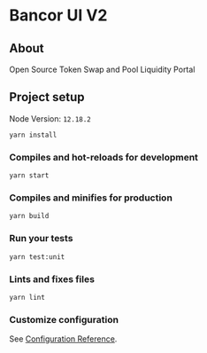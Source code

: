 
# Bancor UI V2

## About
Open Source Token Swap and Pool Liquidity Portal

## Project setup
Node Version: `12.18.2`
```
yarn install
```

### Compiles and hot-reloads for development

```
yarn start
```

### Compiles and minifies for production

```
yarn build
```

### Run your tests

```
yarn test:unit
```

### Lints and fixes files

```
yarn lint
```

### Customize configuration

See [Configuration Reference](https://cli.vuejs.org/config/).
